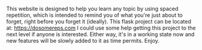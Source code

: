 This website is designed to help you learn any topic by using spaced repetition, which is intended to remind you of what you're just about to forget, right before you forget it (ideally). 
This flask project can be located at: https://dosomereps.com 
I could use some help getting this project to the next level if anyone is interested. 
Either way, it's in a working state now and new features will be slowly added to it as time permits.
Enjoy. 
